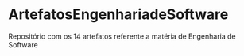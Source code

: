 # ArtefatosEngenhariadeSoftware

Repositório com os 14 artefatos referente a matéria de Engenharia de Software
